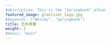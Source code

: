 ```yaml
---
#description: This is the "Springbank" album.
featured_image: glenlivet_logo.jpg
#keywords: ["Whisky", "Springbank"]
title: 巴布萊爾
weight: 2
#menus: "main"
---
```


